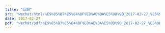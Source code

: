 ```yaml
---
title: "回顾"
src: "wechat/html/%E9%85%B7%E5%84%BF%E8%AE%BA%E5%9D%9B_2017-02-27_%E5%9B%9E%E9%A1%BE_%E6%8B%9B%E6%96%B0%E6%9C%9F%E5%BE%85%E4%B8%8E%E6%88%91%E4%BB%AC%E4%B8%80%E8%B5%B7%E5%88%9B%E9%80%A0%E6%96%B0%E5%8E%86%E5%8F%B2%E7%9A%84%E4%BD%A0.html"
date: 2017-02-27
pdf: "wechat/pdf/%E9%85%B7%E5%84%BF%E8%AE%BA%E5%9D%9B_2017-02-27_%E5%9B%9E%E9%A1%BE_%E6%8B%9B%E6%96%B0%E6%9C%9F%E5%BE%85%E4%B8%8E%E6%88%91%E4%BB%AC%E4%B8%80%E8%B5%B7%E5%88%9B%E9%80%A0%E6%96%B0%E5%8E%86%E5%8F%B2%E7%9A%84%E4%BD%A0.pdf"
---
```

